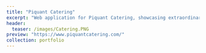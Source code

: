 ```yaml
---
title: "Piquant Catering"
excerpt: "Web application for Piquant Catering, showcasing extraordinary culinary artistry for life's most meaningful celebrations. The platform highlights bespoke menus, seasonal ingredients, and beautifully curated presentations for weddings, corporate events, and private gatherings."
header:
  teaser: /images/Catering.PNG   
preview: "https://www.piquantcatering.com/"
collection: portfolio
---
```

